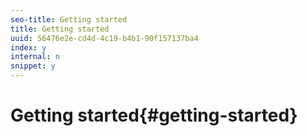 ```yaml
---
seo-title: Getting started
title: Getting started
uuid: 56476e2e-cd4d-4c19-b4b1-90f157137ba4
index: y
internal: n
snippet: y
---
```


# Getting started{#getting-started}


